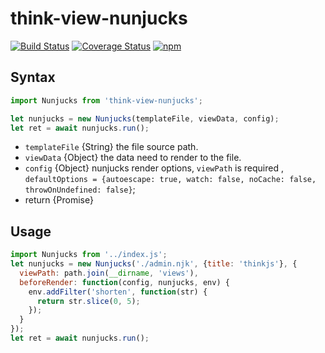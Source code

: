 # think-view-nunjucks
[![Build Status](https://travis-ci.org/thinkjs/think-view-nunjucks.svg?branch=master)](https://travis-ci.org/thinkjs/think-view-nunjucks)
[![Coverage Status](https://coveralls.io/repos/github/thinkjs/think-view-nunjucks/badge.svg?branch=master)](https://coveralls.io/github/thinkjs/think-view-nunjucks?branch=master)
[![npm](https://img.shields.io/npm/v/think-view-nunjucks.svg?style=flat-square)](https://www.npmjs.com/package/think-view-nunjucks)

## Syntax

```js
import Nunjucks from 'think-view-nunjucks';

let nunjucks = new Nunjucks(templateFile, viewData, config);
let ret = await nunjucks.run();

```

- `templateFile`  {String} the file source path.
- `viewData`      {Object} the data need to render to the file.
- `config`        {Object} nunjucks render options, `viewPath` is required , `defaultOptions = {autoescape: true, watch: false, noCache: false, throwOnUndefined: false}`;
- return {Promise}


## Usage

```js
import Nunjucks from '../index.js';
let nunjucks = new Nunjucks('./admin.njk', {title: 'thinkjs'}, {
  viewPath: path.join(__dirname, 'views'),
  beforeRender: function(config, nunjucks, env) {
    env.addFilter('shorten', function(str) {
      return str.slice(0, 5);
    });
  }
});
let ret = await nunjucks.run();

```
